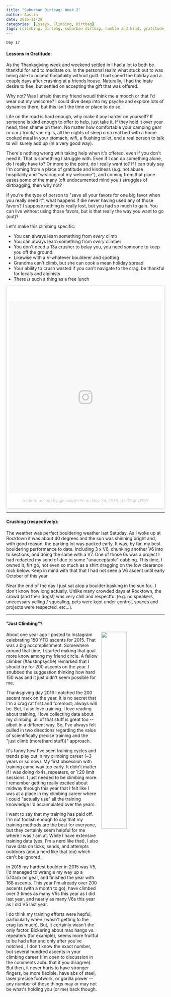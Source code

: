 ```yaml
---
title: "Suburban Dirtbag: Week 2"
author: Austin
date: 2016-11-28
categories: [Essays, Climbing, Dirtbag]
tags: [climbing, dirtbag, suburban dirtbag, humble and kind, gratitude, free lunch]
---
```


```
Day 17
```

#### Lessons in Gratitude:

As the Thanksgiving week and weekend settled in I had a lot to both be 
thankful for and to meditate on.  In the personal realm what stuck out to 
was being able to accept hospitality without guilt.  I had spend the 
holiday and a couple days after crashing at a friends house.  Naturally, I 
had the inate desire to flee, but settled on accepting the gift that was 
offered.

Why not?  Was I afraid that my friend woudl think me a mooch or that I'd 
wear out my welcome?  I could dive deep into my psyche and explore lots of 
dynamics there, but this isn't the time or place to do so.  

Life on the road is hard enough, why make it any harder on yourself?  If someone is kind enough to offer to help, just take it.  If they hold 
it over your head, then shame on them.  No matter how comfortable your camping gear or car / truck/ van rig is, all the nights of sleep o na 
real bed with a home cooked meal in your stomach, wifi, a flushing toilet, and a real person to talk to will surely add up (in a very good 
way).

There's nothing wrong wtih taking help when it's offered, even if you don't need it.  That is something I struggle with.  Even if I can do 
something alone, do I really have to?  Or more to the point, do I really want to?  If I can truly say I'm coming from a place of 
gratitude and kindness (e.g. not abuse hospitality and "wearing out my welcome"), and coming from that place eases some of the many 
(oft undocumented mind you!) struggles of dirtbagging, then why not?

If you're the type of person to "save all your favors for one big favor when you really need it", what happens if die never having used any of those 
favors?  I suppose nothing is really lost, but you had so much to gain.  You can live without using those favors, but is that really the way 
you want to go (out)?

Let's make this climbing specific:
- You can always learn something from *every* climb
- You can always learn something from *every* climber
- You don't need a 13a crusher to belay you, you need someone to keep you off the ground.
- Likewise with a V-whatever boulderer and spotting
- Grandma can't climb, but she can cook a mean holiday spread
- Your ability to crush wasted if you can't navigate to the crag, be thankful for locals and alpinists
- There *is* such a thing as a free lunch


<blockquote class="instagram-media" data-instgrm-version="7" style=" background:#FFF; border:0; border-radius:3px; box-shadow:0 0 1px 0 
rgba(0,0,0,0.5),0 1px 10px 0 rgba(0,0,0,0.15); margin: 1px; max-width:658px; padding:0; width:99.375%; width:-webkit-calc(100% - 2px); 
width:calc(100% - 2px);"><div style="padding:8px;"> <div style=" background:#F8F8F8; line-height:0; margin-top:40px; padding:62.5% 0; 
text-align:center; width:100%;"> <div style=" 
background:url(data:image/png;base64,iVBORw0KGgoAAAANSUhEUgAAACwAAAAsCAMAAAApWqozAAAABGdBTUEAALGPC/xhBQAAAAFzUkdCAK7OHOkAAAAMUExURczMzPf399fX1+bm5mzY9AMAAADiSURBVDjLvZXbEsMgCES5/P8/t9FuRVCRmU73JWlzosgSIIZURCjo/ad+EQJJB4Hv8BFt+IDpQoCx1wjOSBFhh2XssxEIYn3ulI/6MNReE07UIWJEv8UEOWDS88LY97kqyTliJKKtuYBbruAyVh5wOHiXmpi5we58Ek028czwyuQdLKPG1Bkb4NnM+VeAnfHqn1k4+GPT6uGQcvu2h2OVuIf/gWUFyy8OWEpdyZSa3aVCqpVoVvzZZ2VTnn2wU8qzVjDDetO90GSy9mVLqtgYSy231MxrY6I2gGqjrTY0L8fxCxfCBbhWrsYYAAAAAElFTkSuQmCC); 
display:block; height:44px; margin:0 auto -44px; position:relative; top:-22px; width:44px;"></div></div><p style=" color:#c9c8cd; 
font-family:Arial,sans-serif; font-size:14px; line-height:17px; margin-bottom:0; margin-top:8px; overflow:hidden; padding:8px 0 7px; 
text-align:center; text-overflow:ellipsis; white-space:nowrap;"><a href="https://www.instagram.com/p/BNYB8WljHYL/" style=" color:#c9c8cd; 
font-family:Arial,sans-serif; font-size:14px; font-style:normal; font-weight:normal; line-height:17px; text-decoration:none;" target="_blank">A 
photo posted by @savagezen</a> on <time style=" font-family:Arial,sans-serif; font-size:14px; line-height:17px;" 
datetime="2016-11-29T01:23:07+00:00">Nov 28, 2016 at 5:23pm PST</time></p></div></blockquote> <script async defer 
src="//platform.instagram.com/en_US/embeds.js"></script>

-----

#### Crushing (respectively):

The weather was perfect bouldering weather last Satuday.  As I woke up at Rocktown it was about 40 degrees and the sun was shinning bright and, 
with good reason, the parking lot was packed early.  It was, by far, my best bouldering performance to date.  Including 3 x V6, chunking 
another V6 into to sections, and doing the same with a V7.  One of those 6s was a project I had redacted my send of due to some "unacceptable" 
dabbing.  This time, I owned it, firt go, not even so much as a shirt dragging on the low clearance rock below.  Keep in mind with that that I 
had not seen a V6 ascent until early October of this year.

Near the end of the day I just sat atop a boulder basking in the sun for.. I don't know how long actually.  Unlike many crowded days at 
Rocktown, the crowd (and their dogs!) was very chill and respectful (e.g. no speakers, unecessary yelling / squealing, pets were kept under 
control, spaces and projects were respected, etc...).

-----

#### "Just Climbing"?

<img style="height: auto; width: 40%; float: right; margin-left: 2%" src="https://drive.google.com/uc?export=view&id=0B2RH_BSaD6YPLVkyWHVfaUx6ejg">

About one year ago I posted to Instagram celebrating 150 YTD ascents for 2015.  That was a big accomplishment.  Somewhere around that time, I 
started making that goal more know among my friend circle.  A fellow climber (#austinpsyche) remarked that I should try for 200 ascents on the 
year.  I snubbed the suggestion thinking how hard 150 was and it just didn't seem possible for me.

Thanksgiving day 2016 I notched the 200 ascent mark on the year.  It is no secret that I'm a crag rat first and foremost; always will be.  But, 
I also love training.  I love reading about training, I love collecting data about my climbing, all of that stuff is great too -- albeit in a 
different way.  So, I've always felt pulled in two directions regarding the value of scientifically precise training and the "just climb 
(more(hard stuff))" approach.

It's funny how I've seen training cycles and trends play out in my climbing career (~3 years or so now).  My first obsession with training came 
way too early.  It didn't matter if I was doing 4x4s, repeaters, or 1:20 limit sessions.  I just needed to be climbing more.  I remember 
getting really excited about midway through this year that I felt like I was at a place in my climbing career where I could "actually use" all 
the training knowledge I'd accumulated over the years.

I want to say that my training has paid off.  I'm not foolish enough to say that my training methods are the best for everyone, but they 
certainly seem helpful for me where I was / am at.  While I have extensive training data (yes, I'm a nerd like that), I also have data on 
ticks, sends, and attempts outdoors (and a nerd like that too) which can't be ignored.

In 2015 my hardest boulder in 2015 was V5, I'd managed to wrangle my way up a 5.10a/b on gear, and finished the year with 168 ascents.  This 
year I'm already over 200 ascents (with a month to go), have climbed over 3 times as many V5s this year as I did last year, and nearly as many 
V6s this year as I did V5 last year.

I do think my training efforts were hepful, particularly when I wasn't getting to the crag (as much).  But, it certainly wasn't the only 
factor.  Bickering about max hangs vs. repeaters (for example), seems more fruitful to be had after and only after you've notched , I 
don't know the exact number, but several hundred ascents in your climbing career (I'm open to discussion in the comments aobu that if you 
disagree).  But then, it never hurts to have stronger fingers, be more flexible, have abs of steel, laser precise footwork, or gorilla power -- 
any number of those things may or may  not be what's holding you (or me) back though.
